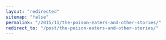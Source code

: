 ```yaml
---
layout: "redirected"
sitemap: "false"
permalink: "/2015/11/the-poison-eaters-and-other-stories/"
redirect_to: "/post/the-poison-eaters-and-other-stories/"
---
```





